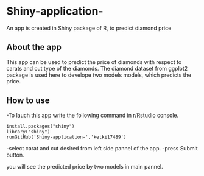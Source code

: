 # Shiny-application-
An app is created in Shiny package of R, to predict diamond price


## About the app
This app can be used to predict the price of diamonds with respect to carats and cut type of the diamonds. The diamond dataset from ggplot2 package is used here to develope two models models, which predicts the price.

## How to use
-To lauch this app write the following command in r/Rstudio console.

```{r}
install.packages("shiny")
library("shiny")
runGitHub('Shiny-application-','ketki17489')
```

-select carat and cut desired from left side pannel of the app.
-press Submit button.

you will see the predicted price by two models in main pannel.
